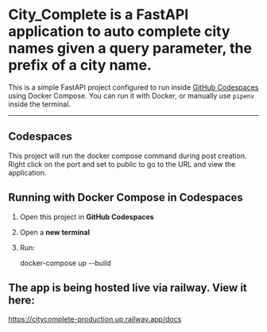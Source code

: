 # City_Complete is a FastAPI application to auto complete city names given a query parameter, the prefix of a city name.

This is a simple FastAPI project configured to run inside [GitHub Codespaces](https://github.com/features/codespaces) using Docker Compose. You can run it with Docker, or manually use `pipenv` inside the terminal.

---
## Codespaces

This project will run the docker compose command during post creation. Right click on the port and set to public to go to the URL and view the application.


## Running with Docker Compose in Codespaces

1. Open this project in **GitHub Codespaces**
2. Open a **new terminal**
3. Run:

   docker-compose up --build

## The app is being hosted live via railway. View it here:


https://citycomplete-production.up.railway.app/docs